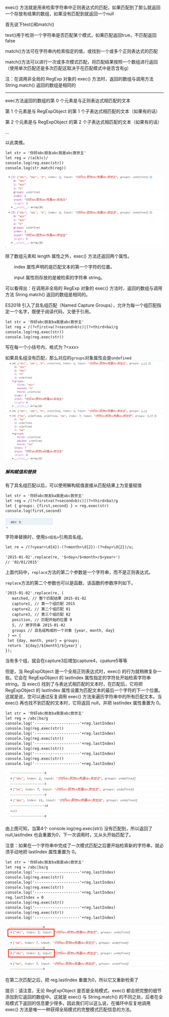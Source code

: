 exec() 方法就是用来检索字符串中正则表达式的匹配，如果匹配到了那么就返回一个存放有结果的数组，如果没有匹配到就返回一个null

首先说下test()和match()

test()用于检测一个字符串是否匹配某个模式，如果匹配返回true，不匹配返回false

match()方法可在字符串内检索指定的值，或找到一个或多个正则表达式的匹配

match()方法可以进行一次或多次模式匹配，将匹配结果按照一个数组进行返回（使用单次匹配还是多次匹配这取决于在匹配模式中是否含有g）

注：在调用非全局的 RegExp 对象的 exec() 方法时，返回的数组与调用方法 String.match() 返回的数组是相同的

---

exec方法返回的数组的第 0 个元素是与正则表达式相匹配的文本

第 1 个元素是与 RegExpObject 的第 1 个子表达式相匹配的文本（如果有的话）

第 2 个元素是与 RegExpObject 的第 2 个子表达式相匹配的文本（如果有的话）

...

以此类推。

```
let str = '你好abc朋友abc我是abc救世主'
let reg = /(a(b)c)/
console.log(reg.exec(str))
console.log(str.match(reg))
```

![企业微信截图_16061153129670](assets/exec()/企业微信截图_16061153129670.png)

除了数组元素和 length 属性之外，exec() 方法还返回两个属性。

　　index 属性声明的是匹配文本的第一个字符的位置。

　　input 属性则存放的是被检索的字符串 string。

可以看得出：在调用非全局的 RegExp 对象的 exec() 方法时，返回的数组与调用方法 String.match() 返回的数组是相同的。

ES2018 引入了具名组匹配（Named Capture Groups），允许为每一个组匹配指定一个名字，既便于阅读代码，又便于引用。

```
let str = '你好abc朋友ba我是abc救世主'
let reg = /(?<first>a(?<second>b)c)|(?<third>ba)/g
console.log(reg.exec(str))
console.log(reg.exec(str))
```

写在每一个小括号内，格式为 ?\<xxx>

如果具名组没有匹配，那么对应的`groups`对象属性会是`undefined`![企业微信截图_16061174624985](assets/exec()/企业微信截图_16061174624985.png)

##### 解构赋值和替换

有了具名组匹配以后，可以使用解构赋值直接从匹配结果上为变量赋值

```
let str = '你好abc朋友ba我是abc救世主'
let reg = /(?<first>a(?<second>b)c)|(?<third>ba)/g
let { groups: {first,second} } = reg.exec(str)
console.log(first,second)
```

![企业微信截图_16061175985809](assets/exec()/企业微信截图_16061175985809.png)

字符串替换时，使用`$<组名>`引用具名组。

```
let re = /(?<year>\d{4})-(?<month>\d{2})-(?<day>\d{2})/u;

'2015-01-02'.replace(re, '$<day>/$<month>/$<year>')
// '02/01/2015'
```

上面代码中，`replace`方法的第二个参数是一个字符串，而不是正则表达式。

`replace`方法的第二个参数也可以是函数，该函数的参数序列如下。

```
'2015-01-02'.replace(re, (
   matched, // 整个匹配结果 2015-01-02
   capture1, // 第一个组匹配 2015
   capture2, // 第二个组匹配 01
   capture3, // 第三个组匹配 02
   position, // 匹配开始的位置 0
   S, // 原字符串 2015-01-02
   groups // 具名组构成的一个对象 {year, month, day}
 ) => {
 let {day, month, year} = groups;
 return `${day}/${month}/${year}`;
});
```

当有多个组，就会在capture3后增加capture4，cpature5等等

但是，当 RegExpObject 是一个全局正则表达式时，exec() 的行为就稍微复杂一些。它会在 RegExpObject 的 lastIndex 属性指定的字符处开始检索字符串 string。当 exec() 找到了与表达式相匹配的文本时，在匹配后，它将把 RegExpObject 的 lastIndex 属性设置为匹配文本的最后一个字符的下一个位置。这就是说，您可以通过反复调用 exec() 方法来遍历字符串中的所有匹配文本。当 exec() 再也找不到匹配的文本时，它将返回 null，并把 lastIndex 属性重置为 0。

```
let str = '你好abc朋友ba我是abc救世主'
let reg = /abc|ba/g
console.log('--------------------'+reg.lastIndex)
console.log(reg.exec(str))
console.log('--------------------'+reg.lastIndex)
console.log(reg.exec(str))
console.log('--------------------'+reg.lastIndex)
console.log(reg.exec(str))
console.log('--------------------'+reg.lastIndex)
console.log(reg.exec(str))
console.log('--------------------'+reg.lastIndex)
```

![企业微信截图_16061159329103](assets/exec()/企业微信截图_16061159329103.png)

由上图可知，当第4个 console.log(reg.exec(str)) 没有匹配到，所以返回了null,lastIndex 也会重置为0，下一次调用时，又从头开始匹配了。

注意：如果在一个字符串中完成了一次模式匹配之后要开始检索新的字符串，就必须手动地把 lastIndex 属性重置为 0。

```
let str = '你好abc朋友ba我是abc救世主'
let reg = /abc|ba/g
console.log('--------------------'+reg.lastIndex)
console.log(reg.exec(str))
console.log('--------------------'+reg.lastIndex)
console.log(reg.exec(str))
console.log('--------------------'+reg.lastIndex)
reg.lastIndex = 0
console.log(reg.exec(str))
console.log('--------------------'+reg.lastIndex)
console.log(reg.exec(str))
console.log('--------------------'+reg.lastIndex)
```

![企业微信截图_1606116276820](assets/exec()/企业微信截图_1606116276820.png)

在第二次匹配之后，把 reg.lastIndex 重置为0，所以它又重新检索了

提示：请注意，无论 RegExpObject 是否是全局模式，exec() 都会把完整的细节添加到它返回的数组中。这就是 exec() 与 String.match() 的不同之处，后者在全局模式下返回的信息要少得多。因此我们可以这么说，在循环中反复地调用 exec() 方法是唯一一种获得全局模式的完整模式匹配信息的方法。



